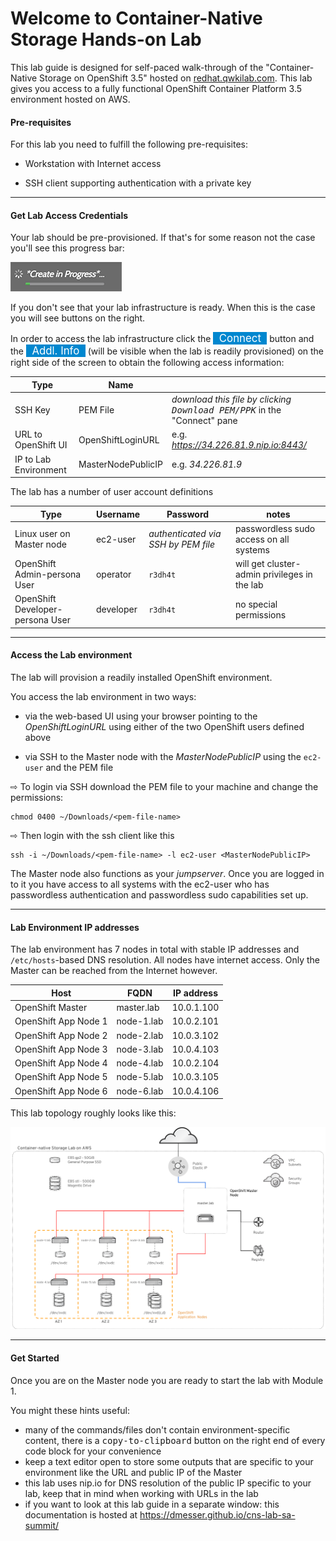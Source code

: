 # Welcome to Container-Native Storage Hands-on Lab

This lab guide is designed for self-paced walk-through of the "Container-Native Storage on OpenShift 3.5" hosted on [redhat.qwkilab.com](https://redhat.qwiklab.com). This lab gives you access to a fully functional OpenShift Container Platform 3.5 environment hosted on AWS.


#### Pre-requisites

For this lab you need to fulfill the following pre-requisites:

- Workstation with Internet access

- SSH client supporting authentication with a private key

---

#### Get Lab Access Credentials

Your lab should be pre-provisioned. If that's for some reason not the case you'll see this progress bar:

[![CNS Lab Infrastructure](img/qwiklab_progress_bar.png)](img/qwiklab_progress_bar.png)

If you don't see that your lab infrastructure is ready. When this is the case you will see buttons on the right.

In order to access the lab infrastructure click the <span style="background-color:#0087cf; color:white; font-size: 120%">&nbsp;&nbsp;Connect&nbsp;&nbsp;</span> button and the <span style="background-color:#0087cf; color:white; font-size: 120%">&nbsp;&nbsp;Addl. Info&nbsp;&nbsp;</span> (will be visible when the lab is readily provisioned) on the right side of the screen to obtain the following access information:

|Type | Name | |
|------------| -------- |-------- |
|SSH Key  | PEM File | *download this file by clicking <kbd>Download PEM/PPK</kbb>* in the "Connect" pane|
|URL to OpenShift UI| OpenShiftLoginURL |e.g. *https://34.226.81.9.nip.io:8443/* |
|IP to Lab Environment | MasterNodePublicIP |e.g. *34.226.81.9* |

The lab has a number of user account definitions

|Type | Username | Password | notes |
|------------| -------- |-------- |-------- |
|Linux user on Master node  | ec2-user | *authenticated via SSH by PEM file*| passwordless sudo access on all systems |
|OpenShift Admin-persona User | operator | `r3dh4t` | will get cluster-admin privileges in the lab |
|OpenShift Developer-persona User | developer | `r3dh4t` | no special permissions |

---

#### Access the Lab environment

The lab will provision a readily installed OpenShift environment.

You access the lab environment in two ways:

- via the web-based UI using your browser pointing to the *OpenShiftLoginURL* using either of the two OpenShift users defined above

- via SSH to the Master node with the *MasterNodePublicIP* using the `ec2-user` and the PEM file

&#8680; To login via SSH download the PEM file to your machine and change the permissions:

    chmod 0400 ~/Downloads/<pem-file-name>

&#8680; Then login with the ssh client like this

    ssh -i ~/Downloads/<pem-file-name> -l ec2-user <MasterNodePublicIP>

The Master node also functions as your *jumpserver*. Once you are logged in to it you have access to all systems with the ec2-user who has passwordless authentication and passwordless sudo capabilities set up.

---

#### Lab Environment IP addresses

The lab environment has 7 nodes in total with stable IP addresses and `/etc/hosts`-based DNS resolution. All nodes have internet access. Only the Master can be reached from the Internet however.

|Host | FQDN | IP address |
|------------| -------- |-------- |
|OpenShift Master| master.lab | 10.0.1.100 |
|OpenShift App Node 1| node-1.lab | 10.0.2.101 |
|OpenShift App Node 2| node-2.lab | 10.0.3.102 |
|OpenShift App Node 3| node-3.lab | 10.0.4.103 |
|OpenShift App Node 4| node-4.lab | 10.0.2.104 |
|OpenShift App Node 5| node-5.lab | 10.0.3.105 |
|OpenShift App Node 6| node-6.lab | 10.0.4.106 |

This lab topology roughly looks like this:

[![CNS Lab Infrastructure](img/cns_infrastructure_aws.svg)](img/cns_infrastructure_aws.svg)

---

#### Get Started

Once you are on the Master node you are ready to start the lab with Module 1.

You might these hints useful:

- many of the commands/files don't contain environment-specific content, there is a <kbd>copy-to-clipboard</kbd> button on the right end of every code block for your convenience
- keep a text editor open to store some outputs that are specific to your environment like the URL and public IP of the Master
- this lab uses nip.io for DNS resolution of the public IP specific to your lab, keep that in mind when working with URLs in the lab
- if you want to look at this lab guide in a separate window: this documentation is hosted at <a href="https://dmesser.github.io/cns-lab-sa-summit/" target="_blank">https://dmesser.github.io/cns-lab-sa-summit/</a>
